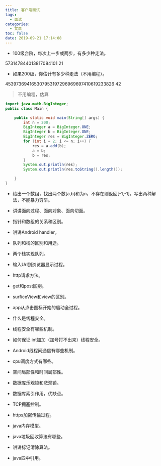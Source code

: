 ```yaml
---
title: 客户端面试
tags:
  - 面试
categories:
  - 文章
toc: false
date: 2019-09-21 17:14:08
---
```


- 100级台阶，每次上一步或两步，有多少种走法。

573147844013817084101
21

- 如果200级，你估计有多少种走法（不用编程）。

453973694165307953197296969697410619233826
42

> 不用编程，估算

```java
import java.math.BigInteger;
public class Main {

    public static void main(String[] args) {
        int n = 200;
        BigInteger a = BigInteger.ONE;
        BigInteger b = BigInteger.ONE;
        BigInteger res = BigInteger.ZERO;
        for (int i = 2; i <= n; i++) {
            res = a.add(b);
            a = b;
            b = res;
        }
        System.out.println(res);
        System.out.println(res.toString().length());

    }
}

```


- 给出一个数组，找出两个数[a,b]和为n，不存在则返回[-1,-1]。写出两种解法，不能暴力穷举。

- 讲讲面向过程、面向对象、面向切面。
- 指针和数组的关系和区别。
- 讲讲Android handler。
- 队列和栈的区别和用途。
- 两个栈实现队列。
- 输入Url到浏览器显示过程。
- http请求方法。
- get和post区别。
- surficeView和view的区别。
- app从点击图标开始的启动全过程。
- 什么是线程安全。
- 线程安全有哪些机制。
- 如何保证 int加加（加号打不出来）线程安全。
- Android线程间通信有哪些机制。
- cpu调度方式有哪些。
- 空间局部性和时间局部性。
- 数据库乐观锁和悲观锁。
- 数据库索引作用，优缺点。
- TCP拥塞控制。
- https加密传输过程。
- java内存模型。
- java垃圾回收算法有哪些。
- 讲讲标记清除算法。
- java四中引用。